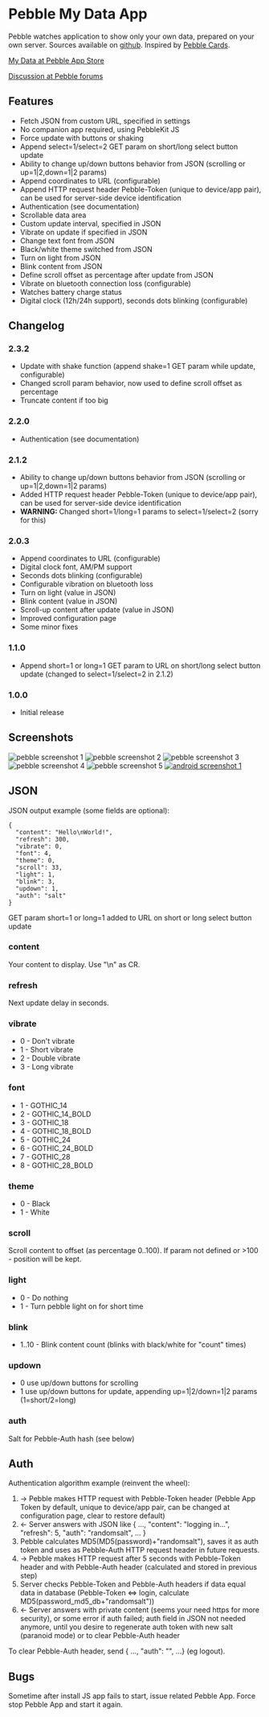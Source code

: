 # Pebble My Data App

Pebble watches application to show only your own data, prepared on your own server.
Sources available on [github](https://github.com/bahbka/pebble-my-data).
Inspired by [Pebble Cards](http://keanulee.com/pebblecards).

[My Data at Pebble App Store](https://apps.getpebble.com/applications/53b0607c94943f8e710001e2)

[Discussion at Pebble forums](http://forums.getpebble.com/discussion/13590/watch-app-sdk2-pebble-my-data-shows-your-data-json-prepared-on-your-own-server)

## Features

* Fetch JSON from custom URL, specified in settings
* No companion app required, using PebbleKit JS
* Force update with buttons or shaking
* Append select=1/select=2 GET param on short/long select button update
* Ability to change up/down buttons behavior from JSON (scrolling or up=1|2,down=1|2 params)
* Append coordinates to URL (configurable)
* Append HTTP request header Pebble-Token (unique to device/app pair), can be used for server-side device identification
* Authentication (see documentation)
* Scrollable data area
* Custom update interval, specified in JSON
* Vibrate on update if specified in JSON
* Change text font from JSON
* Black/white theme switched from JSON
* Turn on light from JSON
* Blink content from JSON
* Define scroll offset as percentage after update from JSON
* Vibrate on bluetooth connection loss (configurable)
* Watches battery charge status
* Digital clock (12h/24h support), seconds dots blinking (configurable)

## Changelog

### 2.3.2
- Update with shake function (append shake=1 GET param while update, configurable)
- Changed scroll param behavior, now used to define scroll offset as percentage
- Truncate content if too big

### 2.2.0
- Authentication (see documentation)

### 2.1.2
- Ability to change up/down buttons behavior from JSON (scrolling or up=1|2,down=1|2 params)
- Added HTTP request header Pebble-Token (unique to device/app pair), can be used for server-side device identification
- **WARNING:** Changed short=1/long=1 params to select=1/select=2 (sorry for this)

### 2.0.3

- Append coordinates to URL (configurable)
- Digital clock font, AM/PM support
- Seconds dots blinking (configurable)
- Configurable vibration on bluetooth loss
- Turn on light (value in JSON)
- Blink content (value in JSON)
- Scroll-up content after update (value in JSON)
- Improved configuration page
- Some minor fixes

### 1.1.0

- Append short=1 or long=1 GET param to URL on short/long select button update (changed to select=1/select=2 in 2.1.2)

### 1.0.0

- Initial release

## Screenshots
![pebble screenshot 1](https://raw.githubusercontent.com/bahbka/pebble-my-data/master/stuff/screenshots/pebble-screenshot_2014-07-06_18-18-15.png)
![pebble screenshot 2](https://raw.githubusercontent.com/bahbka/pebble-my-data/master/stuff/screenshots/pebble-screenshot_2014-07-06_18-19-33.png)
![pebble screenshot 3](https://raw.githubusercontent.com/bahbka/pebble-my-data/master/stuff/screenshots/pebble-screenshot_2014-07-06_18-23-00.png)
![pebble screenshot 4](https://raw.githubusercontent.com/bahbka/pebble-my-data/master/stuff/screenshots/pebble-screenshot_2014-07-06_18-26-22.png)
![pebble screenshot 5](https://raw.githubusercontent.com/bahbka/pebble-my-data/master/stuff/screenshots/pebble-screenshot_2014-07-06_18-27-09.png)
[![android screenshot 1](https://raw.githubusercontent.com/bahbka/pebble-my-data/master/stuff/screenshots/Screenshot_2014-07-06-18-31-03_small.png)](https://raw.githubusercontent.com/bahbka/pebble-my-data/master/stuff/screenshots/Screenshot_2014-07-06-18-31-03.png)

## JSON

JSON output example (some fields are optional):

    {
      "content": "Hello\nWorld!",
      "refresh": 300,
      "vibrate": 0,
      "font": 4,
      "theme": 0,
      "scroll": 33,
      "light": 1,
      "blink": 3,
      "updown": 1,
      "auth": "salt"
    }

GET param short=1 or long=1 added to URL on short or long select button update

### content
Your content to display. Use "\n" as CR.

### refresh
Next update delay in seconds.

### vibrate

- 0 - Don't vibrate
- 1 - Short vibrate
- 2 - Double vibrate
- 3 - Long vibrate

### font

- 1 - GOTHIC_14
- 2 - GOTHIC_14_BOLD
- 3 - GOTHIC_18
- 4 - GOTHIC_18_BOLD
- 5 - GOTHIC_24
- 6 - GOTHIC_24_BOLD
- 7 - GOTHIC_28
- 8 - GOTHIC_28_BOLD

### theme

- 0 - Black
- 1 - White

### scroll
Scroll content to offset (as percentage 0..100).
If param not defined or >100 - position will be kept.

### light

- 0 - Do nothing
- 1 - Turn pebble light on for short time

### blink

- 1..10 - Blink content count (blinks with black/white for "count" times)

### updown
- 0 use up/down buttons for scrolling
- 1 use up/down buttons for update, appending up=1|2/down=1|2 params (1=short/2=long)

### auth
Salt for Pebble-Auth hash (see below)

## Auth

Authentication algorithm example (reinvent the wheel):
  1. -> Pebble makes HTTP request with Pebble-Token header (Pebble App Token by default, unique to device/app pair, can be changed at configuration page, clear to restore default)
  2. <- Server answers with JSON like { ..., "content": "logging in...", "refresh": 5, "auth": "randomsalt", ... }
  3.    Pebble calculates MD5(MD5(password)+"randomsalt"), saves it as auth token and uses as Pebble-Auth HTTP request header in future requests.
  4. -> Pebble makes HTTP request after 5 seconds with Pebble-Token header and with Pebble-Auth header (calculated and stored in previous step)
  5.    Server checks Pebble-Token and Pebble-Auth headers if data equal data in database (Pebble-Token <=> login, calculate MD5(password_md5_db+"randomsalt"))
  6. <- Server answers with private content (seems your need https for more security), or some error if auth failed; auth field in JSON not needed anymore, until you desire to regenerate auth token with new salt (paranoid mode) or to clear Pebble-Auth header

To clear Pebble-Auth header, send { ..., "auth": "", ...} (eg logout).

## Bugs

Sometime after install JS app fails to start, issue related Pebble App. Force stop Pebble App and start it again.
